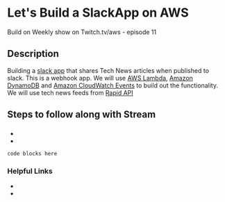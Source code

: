 # Let's Build a SlackApp on AWS 
Build on Weekly show on Twitch.tv/aws - episode 11

## Description

Building a [slack app](https://slack.com/apps) that shares Tech News articles when published to slack. This is a webhook app. We will use [AWS Lambda](https://aws.amazon.com/lambda/), [Amazon DynamoDB](https://aws.amazon.com/dynamodb/) and [Amazon CloudWatch Events](https://aws.amazon.com/cloudwatch/) to build out the functionality. We will use tech news feeds from [Rapid API](https://rapidapi.com/hub)  

## Steps to follow along with Stream

### 

* 
*
```
code blocks here
```

### Helpful Links
* 
* 

